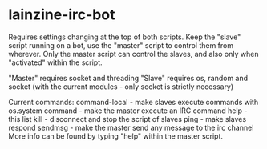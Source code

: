 # lainzine-irc-bot
Requires settings changing at the top of both scripts.
Keep the "slave" script running on a bot, use the "master" script to control them from wherever.
Only the master script can control the slaves, and also only when "activated" within the script.

"Master" requires socket and threading
"Slave" requires os, random and socket (with the current modules - only socket is strictly necessary)

Current commands:   command-local - make slaves execute commands with os.system
                    command - make the master execute an IRC command
                    help - this list
                    kill - disconnect and stop the script of slaves
                    ping - make slaves respond
                    sendmsg - make the master send any message to the irc channel
More info can be found by typing "help" within the master script.
